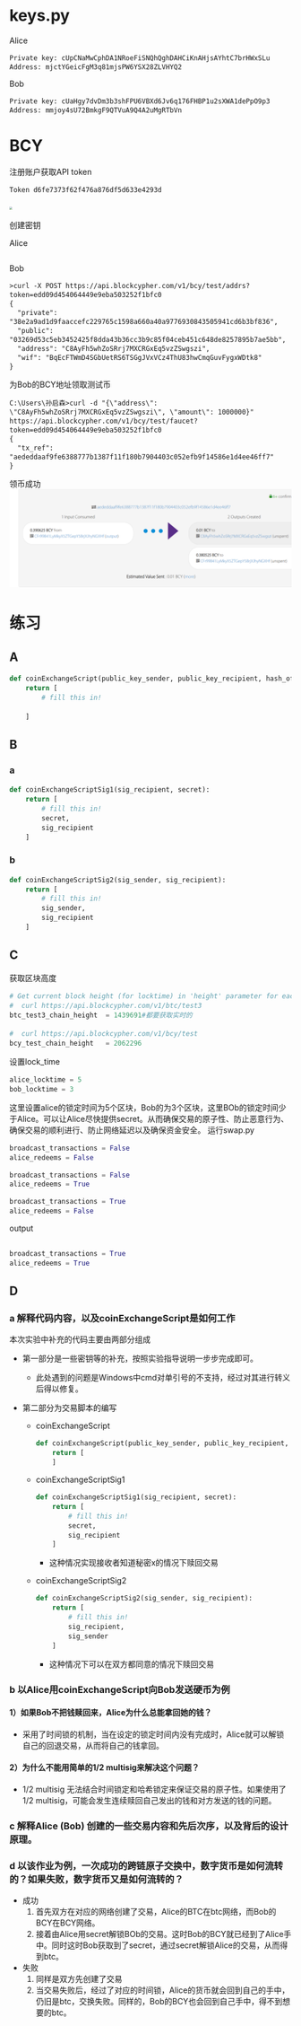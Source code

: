 # keys.py

Alice

```shell
Private key: cUpCNaMwCphDA1NRoeFiSNQhQghDAHCiKnAHjsAYhtC7brHWxSLu
Address: mjctYGeicFgM3q81mjsPW6YSX28ZLVHYQ2
```

Bob

```shell
Private key: cUaHgy7dvDm3b3shFPU6VBXd6Jv6q176FHBP1u2sXWA1dePpO9p3
Address: mmjoy4sU72BmkgF9QTVuA9Q4A2uMgRTbVn
```

# BCY

注册账户获取API token

```shell
Token d6fe7373f62f476a876df5d633e4293d
```

<img src="./pic/%E5%BE%AE%E4%BF%A1%E6%88%AA%E5%9B%BE_20231024102623.png" style="zoom: 33%;" />

创建密钥

Alice

```shell

```

Bob

```shell
>curl -X POST https://api.blockcypher.com/v1/bcy/test/addrs?token=edd09d454064449e9eba503252f1bfc0
{
  "private": "38e2a9ad1d9faaccefc229765c1598a660a40a9776930843505941cd6b3bf836",
  "public": "03269d53c5eb3452425f8dda43b36cc3b9c85f04ceb451c648de8257895b7ae5bb",
  "address": "C8AyFh5whZoSRrj7MXCRGxEq5vzZSwgszi",
  "wif": "BqEcFTWmD4SGbUetRS6TSGgJVxVCz4ThU83hwCmqGuvFygxWDtk8"
}
```

为Bob的BCY地址领取测试币

```shell
C:\Users\孙启森>curl -d "{\"address\": \"C8AyFh5whZoSRrj7MXCRGxEq5vzZSwgszi\", \"amount\": 1000000}" https://api.blockcypher.com/v1/bcy/test/faucet?token=edd09d454064449e9eba503252f1bfc0
{
  "tx_ref": "aededdaaf9fe6388777b1387f11f180b7904403c052efb9f14586e1d4ee46ff7"
}
```
领币成功
![alt text]({74688A43-631E-4D14-9A96-91589E8D925E}.png)

# 练习

## A

```python
def coinExchangeScript(public_key_sender, public_key_recipient, hash_of_secret):
    return [
        # fill this in!

    ]
```

## B

### a

```PYTHON
def coinExchangeScriptSig1(sig_recipient, secret):
    return [
        # fill this in!
        secret,
        sig_recipient
    ]

```

### b

```PYTHON
def coinExchangeScriptSig2(sig_sender, sig_recipient):
    return [
        # fill this in!
        sig_sender,
        sig_recipient
    ]
```

## C
获取区块高度

```python
# Get current block height (for locktime) in 'height' parameter for each blockchain (and put it into swap.py):
#  curl https://api.blockcypher.com/v1/btc/test3
btc_test3_chain_height  = 1439691#都要获取实时的

#  curl https://api.blockcypher.com/v1/bcy/test
bcy_test_chain_height   = 2062296
```
设置lock_time
```python
alice_locktime = 5
bob_locktime = 3
```
这里设置alice的锁定时间为5个区块，Bob的为3个区块，这里BOb的锁定时间少于Alice。可以让Alice尽快提供secret。从而确保交易的原子性、防止恶意行为、确保交易的顺利进行、防止网络延迟以及确保资金安全。
运行swap.py

```python
broadcast_transactions = False
alice_redeems = False
```


```python
broadcast_transactions = False
alice_redeems = True
```


```python
broadcast_transactions = True
alice_redeems = False
```

output

```shell

```

```python
broadcast_transactions = True
alice_redeems = True
```





  

## D

### a 解释代码内容，以及coinExchangeScript是如何工作

本次实验中补充的代码主要由两部分组成

* 第一部分是一些密钥等的补充，按照实验指导说明一步步完成即可。

  * 此处遇到的问题是Windows中cmd对单引号的不支持，经过对其进行转义后得以修复。

* 第二部分为交易脚本的编写

  * coinExchangeScript

    ```python
    def coinExchangeScript(public_key_sender, public_key_recipient, hash_of_secret):
        return [
        ]
    ```







  * coinExchangeScriptSig1

    ```python
    def coinExchangeScriptSig1(sig_recipient, secret):
        return [
            # fill this in!
        	secret,
        	sig_recipient
        ]
    ```

    * 这种情况实现接收者知道秘密x的情况下赎回交易

  * coinExchangeScriptSig2

    ```python
    def coinExchangeScriptSig2(sig_sender, sig_recipient):
        return [
            # fill this in!
        	sig_recipient,
        	sig_sender
        ]
    ```

    * 这种情况下可以在双方都同意的情况下赎回交易

### b 以Alice用coinExchangeScript向Bob发送硬币为例

#### 1）如果Bob不把钱赎回来，Alice为什么总能拿回她的钱？

* 采用了时间锁的机制，当在设定的锁定时间内没有完成时，Alice就可以解锁自己的回退交易，从而将自己的钱拿回。
#### 2）为什么不能用简单的1/2 multisig来解决这个问题？

* 1/2 multisig 无法结合时间锁定和哈希锁定来保证交易的原子性。如果使用了1/2 multisig，可能会发生连续赎回自己发出的钱和对方发送的钱的问题。

### c 解释Alice (Bob) 创建的一些交易内容和先后次序，以及背后的设计原理。



### d 以该作业为例，一次成功的跨链原子交换中，数字货币是如何流转的？如果失败，数字货币又是如何流转的？

* 成功
  1. 首先双方在对应的网络创建了交易，Alice的BTC在btc网络，而Bob的BCY在BCY网络。
  2. 接着由Alice用secret解锁BOb的交易。这时Bob的BCY就已经到了Alice手中。同时这时Bob获取到了secret，通过secret解锁Alice的交易，从而得到btc。
* 失败
  1. 同样是双方先创建了交易
  2. 当交易失败后，经过了对应的时间锁，Alice的货币就会回到自己的手中，仍旧是btc，交换失败。同样的，Bob的BCY也会回到自己手中，得不到想要的btc。
